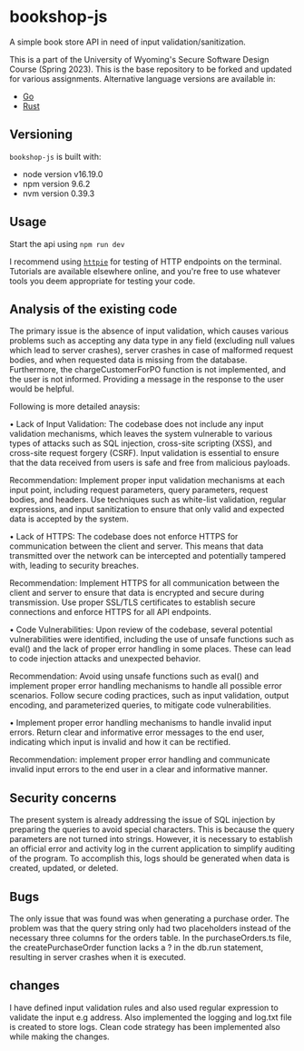 # bookshop-js

A simple book store API in need of input validation/sanitization.

This is a part of the University of Wyoming's Secure Software Design Course (Spring 2023). This is the base repository to be forked and updated for various assignments. Alternative language versions are available in:

- [Go](https://github.com/andey-robins/bookshop-go)
- [Rust](https://github.com/andey-robins/bookshop-rs)

## Versioning

`bookshop-js` is built with:

- node version v16.19.0
- npm version 9.6.2
- nvm version 0.39.3

## Usage

Start the api using `npm run dev`

I recommend using [`httpie`](https://httpie.io) for testing of HTTP endpoints on the terminal. Tutorials are available elsewhere online, and you're free to use whatever tools you deem appropriate for testing your code.

## Analysis of the existing code
The primary issue is the absence of input validation, which causes various problems such as accepting any data type in any field (excluding null values which lead to server crashes), server crashes in case of malformed request bodies, and when requested data is missing from the database. Furthermore, the chargeCustomerForPO function is not implemented, and the user is not informed. Providing a message in the response to the user would be helpful.


Following is more detailed anaysis:


•	Lack of Input Validation: The codebase does not include any input validation mechanisms, which leaves the system vulnerable to various types of attacks such as SQL injection, cross-site scripting (XSS), and cross-site request forgery (CSRF). Input validation is essential to ensure that the data received from users is safe and free from malicious payloads.

Recommendation: Implement proper input validation mechanisms at each input point, including request parameters, query parameters, request bodies, and headers. Use techniques such as white-list validation, regular expressions, and input sanitization to ensure that only valid and expected data is accepted by the system.

•	Lack of HTTPS: The codebase does not enforce HTTPS for communication between the client and server. This means that data transmitted over the network can be intercepted and potentially tampered with, leading to security breaches.

Recommendation: Implement HTTPS for all communication between the client and server to ensure that data is encrypted and secure during transmission. Use proper SSL/TLS certificates to establish secure connections and enforce HTTPS for all API endpoints.

•	Code Vulnerabilities: Upon review of the codebase, several potential vulnerabilities were identified, including the use of unsafe functions such as eval() and the lack of proper error handling in some places. These can lead to code injection attacks and unexpected behavior.

Recommendation: Avoid using unsafe functions such as eval() and implement proper error handling mechanisms to handle all possible error scenarios. Follow secure coding practices, such as input validation, output encoding, and parameterized queries, to mitigate code vulnerabilities.

•	Implement proper error handling mechanisms to handle invalid input errors. Return clear and informative error messages to the end user, indicating which input is invalid and how it can be rectified.

Recommendation: implement proper error handling and communicate invalid input errors to the end user in a clear and informative manner.

## Security concerns
The present system is already addressing the issue of SQL injection by preparing the queries to avoid special characters. This is because the query parameters are not turned into strings. However, it is necessary to establish an official error and activity log in the current application to simplify auditing of the program. To accomplish this, logs should be generated when data is created, updated, or deleted.

## Bugs
The only issue that was found was when generating a purchase order. The problem was that the query string only had two placeholders instead of the necessary three columns for the orders table. In the purchaseOrders.ts file, the createPurchaseOrder function lacks a ? in the db.run statement, resulting in server crashes when it is executed.

## changes
I have defined input validation rules and also used regular expression to validate the input e.g address. Also implemented the logging and log.txt file is created to store logs. Clean code strategy has been implemented also while making the changes. 
